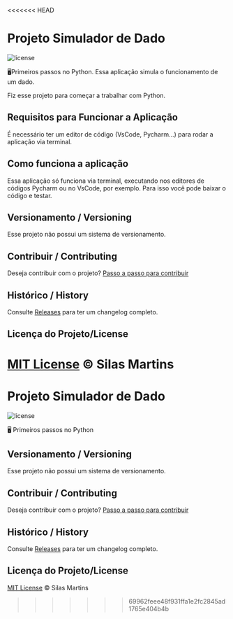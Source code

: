 <<<<<<< HEAD
# Projeto Simulador de Dado

![license](https://img.shields.io/github/license/silasfmartins/simulador-de-dado)

🖥Primeiros passos no Python. Essa aplicação simula o funcionamento de um dado.

Fiz esse projeto para começar a trabalhar com Python.

## Requisitos para Funcionar a Aplicação
É necessário ter um editor de código (VsCode, Pycharm...) para rodar a aplicação via terminal.

## Como funciona a aplicação
Essa aplicação só funciona via terminal, executando nos editores de códigos Pycharm ou no VsCode, por exemplo. Para isso você pode baixar o código e testar.

## Versionamento / Versioning

Esse projeto não possui um sistema de versionamento.

## Contribuir / Contributing

Deseja contribuir com o projeto? [Passo a passo para contribuir](https://github.com/silasfmartins/simulador-de-dado/blob/master/Contributing.md)

## Histórico / History

Consulte [Releases](https://github.com/silasfmartins/simulador-de-dado/releases) para ter um changelog completo.

## Licença do Projeto/License

[MIT License](https://github.com/silasfmartins/simulador-de-dado/blob/master/LICENSE) © Silas Martins
=======
# Projeto Simulador de Dado

![license](https://img.shields.io/github/license/silasfmartins/simulador-de-dado)

🖥 Primeiros passos no Python

## Versionamento / Versioning

Esse projeto não possui um sistema de versionamento.

## Contribuir / Contributing

Deseja contribuir com o projeto? [Passo a passo para contribuir](https://github.com/silasfmartins/simulador-de-dado/blob/master/Contributing.md)

## Histórico / History

Consulte [Releases](https://github.com/silasfmartins/simulador-de-dado/releases) para ter um changelog completo.

## Licença do Projeto/License

[MIT License](https://github.com/silasfmartins/simulador-de-dado/blob/master/LICENSE) © Silas Martins
>>>>>>> 69962feee48f931ffa1e2fc2845ad1765e404b4b
